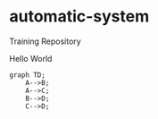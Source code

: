 # automatic-system
Training Repository

Hello World

```mermaid
graph TD;
    A-->B;
    A-->C;
    B-->D;
    C-->D;
```
